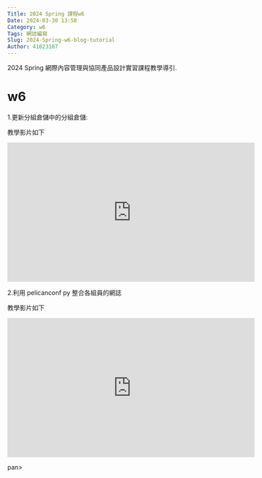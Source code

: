 ```yaml
---
Title: 2024 Spring 課程w6
Date: 2024-03-30 13:58
Category: w6
Tags: 網誌編寫
Slug: 2024-Spring-w6-blog-tutorial
Author: 41023107
---
```


2024 Spring 網際內容管理與協同產品設計實習課程教學導引.

<!-- PELICAN_END_SUMMARY -->
# w6
<p>1.更新分組倉儲中的分組倉儲:</p>
<p>教學影片如下</p>
<p><iframe width="560" height="315" allow="accelerometer; autoplay; clipboard-write; encrypted-media; gyroscope; picture-in-picture; web-share" allowfullscreen="allowfullscreen" frameborder="0" referrerpolicy="strict-origin-when-cross-origin" src="https://www.youtube.com/embed/tE5MZzl_7P8?si=14zjAga2eXptI9_M" title="YouTube video player"></iframe></p>
<p><span>2.利用 pelicanconf py 整合各組員的網誌</span></p>
<p><span>教學影片如下</span></p>
<p><iframe width="560" height="315" allow="accelerometer; autoplay; clipboard-write; encrypted-media; gyroscope; picture-in-picture; web-share" allowfullscreen="allowfullscreen" frameborder="0" referrerpolicy="strict-origin-when-cross-origin" src="https://www.youtube.com/embed/-xuR2hL4zIw?si=TVn-zW5Obk-Z6nHE" title="YouTube video player"></iframe></p>
<p><span>pan&gt;</span></p>